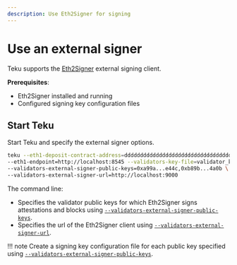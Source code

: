 ```yaml
---
description: Use Eth2Signer for signing
---
```


# Use an external signer

Teku supports the [Eth2Signer] external signing client.

**Prerequisites**:

* Eth2Signer installed and running
* Configured signing key configuration files

## Start Teku

Start Teku and specify the external signer options.

```bash
teku --eth1-deposit-contract-address=dddddddddddddddddddddddddddddddddddddddd \
--eth1-endpoint=http://localhost:8545 --validators-key-file=validator_keys \
--validators-external-signer-public-keys=0xa99a...e44c,0xb89b...4a0b \
--validators-external-signer-url=http://localhost:9000
```

The command line:

* Specifies the validator public keys for which Eth2Signer signs attestations and blocks using
    [`--validators-external-signer-public-keys`](../../Reference/CLI/CLI-Syntax.md#validators-external-signer-public-keys).
* Specifies the url of the Eth2Signer client using
    [`--validators-external-signer-url`](../../Reference/CLI/CLI-Syntax.md#validators-external-signer-url).

!!! note
    Create a signing key configuration file for each public key specified using
    [`--validators-external-signer-public-keys`](../../Reference/CLI/CLI-Syntax.md#validators-external-signer-public-keys).

<!--links-->
[Eth2Signer]: https://doc.eth2signer.pegasys.tech/en/latest/